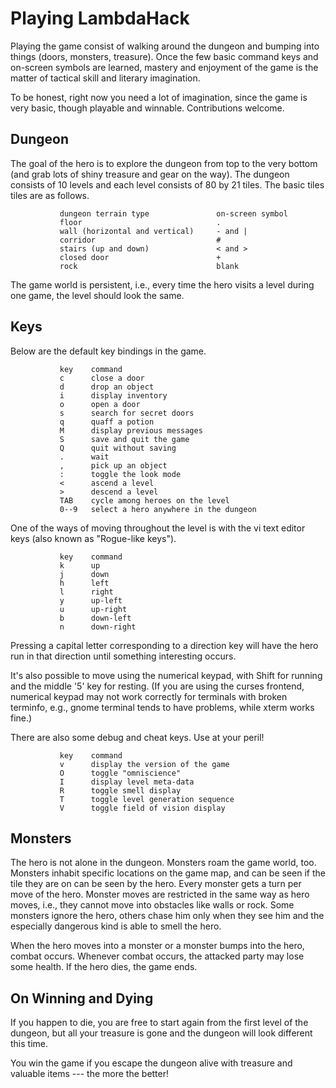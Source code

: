 Playing LambdaHack
==================

Playing the game consist of walking around the dungeon and bumping
into things (doors, monsters, treasure). Once the few basic command keys
and on-screen symbols are learned, mastery and enjoyment of the game
is the matter of tactical skill and literary imagination.

To be honest, right now you need a lot of imagination, since the game
is very basic, though playable and winnable. Contributions welcome.


Dungeon
-------

The goal of the hero is to explore the dungeon from top to the very bottom
(and grab lots of shiny treasure and gear on the way).
The dungeon consists of 10 levels and each level consists of 80 by 21 tiles.
The basic tiles tiles are as follows.

               dungeon terrain type               on-screen symbol
               floor                              .
               wall (horizontal and vertical)     - and |
               corridor                           #
               stairs (up and down)               < and >
               closed door                        +
               rock                               blank

The game world is persistent, i.e., every time the hero visits a level
during one game, the level should look the same.


Keys
----

Below are the default key bindings in the game.

               key    command
               c      close a door
               d      drop an object
               i      display inventory
               o      open a door
               s      search for secret doors
               q      quaff a potion
               M      display previous messages
               S      save and quit the game
               Q      quit without saving
               .      wait
               ,      pick up an object
               :      toggle the look mode
               <      ascend a level
               >      descend a level
               TAB    cycle among heroes on the level
               0--9   select a hero anywhere in the dungeon

One of the ways of moving throughout the level is with the vi text editor keys
(also known as "Rogue-like keys").

               key    command
               k      up
               j      down
               h      left
               l      right
               y      up-left
               u      up-right
               b      down-left
               n      down-right

Pressing a capital letter corresponding to a direction key will have
the hero run in that direction until something interesting occurs.

It's also possible to move using the numerical keypad, with Shift for running
and the middle '5' key for resting. (If you are using the curses frontend,
numerical keypad may not work correctly for terminals with broken terminfo,
e.g., gnome terminal tends to have problems, while xterm works fine.)

There are also some debug and cheat keys. Use at your peril!

               key    command
               v      display the version of the game
               O      toggle "omniscience"
               I      display level meta-data
               R      toggle smell display
               T      toggle level generation sequence
               V      toggle field of vision display


Monsters
--------

The hero is not alone in the dungeon. Monsters roam the game world, too.
Monsters inhabit specific locations on the game map, and can be seen
if the tile they are on can be seen by the hero.
Every monster gets a turn per move of the hero. Monster moves
are restricted in the same way as hero moves, i.e., they cannot move
into obstacles like walls or rock. Some monsters
ignore the hero, others chase him only when they see him
and the especially dangerous kind is able to smell the hero.

When the hero moves into a monster or a monster bumps into the hero,
combat occurs. Whenever combat occurs, the attacked party may lose some health.
If the hero dies, the game ends.


On Winning and Dying
--------------------

If you happen to die, you are free to start again from the first level
of the dungeon, but all your treasure is gone and the dungeon will look
different this time.

You win the game if you escape the dungeon alive with treasure and valuable
items --- the more the better!
